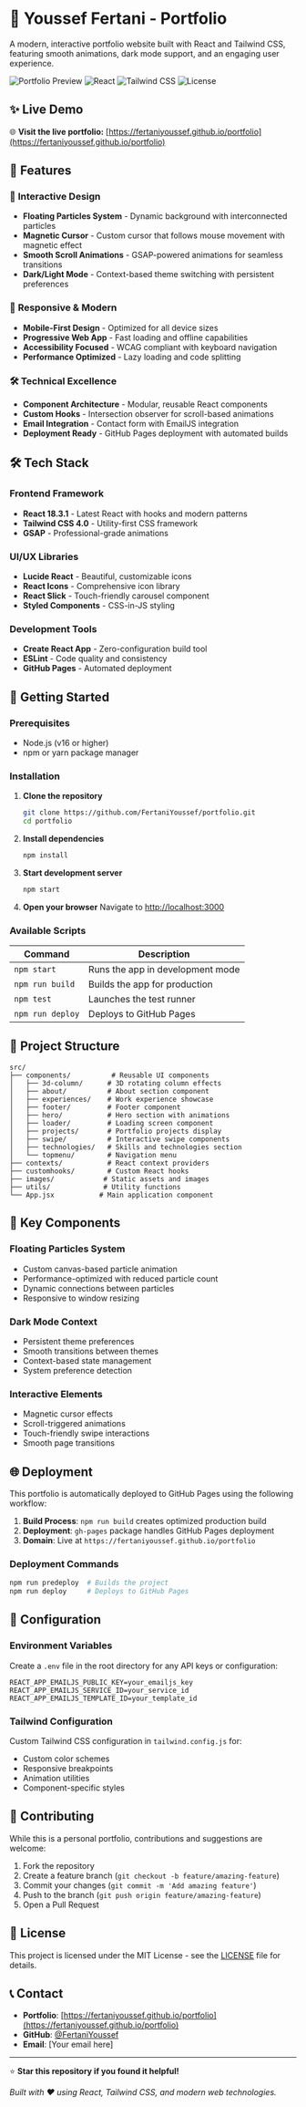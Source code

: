 # 🚀 Youssef Fertani - Portfolio

A modern, interactive portfolio website built with React and Tailwind CSS, featuring smooth animations, dark mode support, and an engaging user experience.

![Portfolio Preview](https://img.shields.io/badge/Status-Live-brightgreen)
![React](https://img.shields.io/badge/React-18.3.1-blue)
![Tailwind CSS](https://img.shields.io/badge/Tailwind-4.0.0-38B2AC)
![License](https://img.shields.io/badge/License-MIT-green)

## ✨ Live Demo

🌐 **Visit the live portfolio:** [https://fertaniyoussef.github.io/portfolio](https://fertaniyoussef.github.io/portfolio)

## 🎯 Features

### 🎨 **Interactive Design**
- **Floating Particles System** - Dynamic background with interconnected particles
- **Magnetic Cursor** - Custom cursor that follows mouse movement with magnetic effect
- **Smooth Scroll Animations** - GSAP-powered animations for seamless transitions
- **Dark/Light Mode** - Context-based theme switching with persistent preferences

### 📱 **Responsive & Modern**
- **Mobile-First Design** - Optimized for all device sizes
- **Progressive Web App** - Fast loading and offline capabilities
- **Accessibility Focused** - WCAG compliant with keyboard navigation
- **Performance Optimized** - Lazy loading and code splitting

### 🛠 **Technical Excellence**
- **Component Architecture** - Modular, reusable React components
- **Custom Hooks** - Intersection observer for scroll-based animations
- **Email Integration** - Contact form with EmailJS integration
- **Deployment Ready** - GitHub Pages deployment with automated builds

## 🛠 Tech Stack

### **Frontend Framework**
- **React 18.3.1** - Latest React with hooks and modern patterns
- **Tailwind CSS 4.0** - Utility-first CSS framework
- **GSAP** - Professional-grade animations

### **UI/UX Libraries**
- **Lucide React** - Beautiful, customizable icons
- **React Icons** - Comprehensive icon library
- **React Slick** - Touch-friendly carousel component
- **Styled Components** - CSS-in-JS styling

### **Development Tools**
- **Create React App** - Zero-configuration build tool
- **ESLint** - Code quality and consistency
- **GitHub Pages** - Automated deployment

## 🚀 Getting Started

### Prerequisites
- Node.js (v16 or higher)
- npm or yarn package manager

### Installation

1. **Clone the repository**
   ```bash
   git clone https://github.com/FertaniYoussef/portfolio.git
   cd portfolio
   ```

2. **Install dependencies**
   ```bash
   npm install
   ```

3. **Start development server**
   ```bash
   npm start
   ```

4. **Open your browser**
   Navigate to [http://localhost:3000](http://localhost:3000)

### Available Scripts

| Command | Description |
|---------|-------------|
| `npm start` | Runs the app in development mode |
| `npm run build` | Builds the app for production |
| `npm test` | Launches the test runner |
| `npm run deploy` | Deploys to GitHub Pages |

## 📁 Project Structure

```
src/
├── components/          # Reusable UI components
│   ├── 3d-column/      # 3D rotating column effects
│   ├── about/          # About section component
│   ├── experiences/    # Work experience showcase
│   ├── footer/         # Footer component
│   ├── hero/           # Hero section with animations
│   ├── loader/         # Loading screen component
│   ├── projects/       # Portfolio projects display
│   ├── swipe/          # Interactive swipe components
│   ├── technologies/   # Skills and technologies section
│   └── topmenu/        # Navigation menu
├── contexts/           # React context providers
├── customhooks/        # Custom React hooks
├── images/            # Static assets and images
├── utils/             # Utility functions
└── App.jsx           # Main application component
```

## 🎨 Key Components

### **Floating Particles System**
- Custom canvas-based particle animation
- Performance-optimized with reduced particle count
- Dynamic connections between particles
- Responsive to window resizing

### **Dark Mode Context**
- Persistent theme preferences
- Smooth transitions between themes
- Context-based state management
- System preference detection

### **Interactive Elements**
- Magnetic cursor effects
- Scroll-triggered animations
- Touch-friendly swipe interactions
- Smooth page transitions

## 🌐 Deployment

This portfolio is automatically deployed to GitHub Pages using the following workflow:

1. **Build Process**: `npm run build` creates optimized production build
2. **Deployment**: `gh-pages` package handles GitHub Pages deployment
3. **Domain**: Live at `https://fertaniyoussef.github.io/portfolio`

### Deployment Commands
```bash
npm run predeploy  # Builds the project
npm run deploy     # Deploys to GitHub Pages
```

## 🔧 Configuration

### Environment Variables
Create a `.env` file in the root directory for any API keys or configuration:

```env
REACT_APP_EMAILJS_PUBLIC_KEY=your_emailjs_key
REACT_APP_EMAILJS_SERVICE_ID=your_service_id
REACT_APP_EMAILJS_TEMPLATE_ID=your_template_id
```

### Tailwind Configuration
Custom Tailwind CSS configuration in `tailwind.config.js` for:
- Custom color schemes
- Responsive breakpoints
- Animation utilities
- Component-specific styles

## 🤝 Contributing

While this is a personal portfolio, contributions and suggestions are welcome:

1. Fork the repository
2. Create a feature branch (`git checkout -b feature/amazing-feature`)
3. Commit your changes (`git commit -m 'Add amazing feature'`)
4. Push to the branch (`git push origin feature/amazing-feature`)
5. Open a Pull Request

## 📄 License

This project is licensed under the MIT License - see the [LICENSE](LICENSE) file for details.

## 📞 Contact

- **Portfolio**: [https://fertaniyoussef.github.io/portfolio](https://fertaniyoussef.github.io/portfolio)
- **GitHub**: [@FertaniYoussef](https://github.com/FertaniYoussef)
- **Email**: [Your email here]

---

⭐ **Star this repository if you found it helpful!**

*Built with ❤️ using React, Tailwind CSS, and modern web technologies.*
